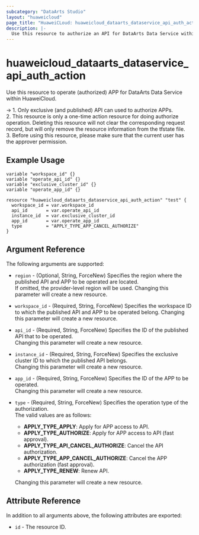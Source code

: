 ```yaml
---
subcategory: "DataArts Studio"
layout: "huaweicloud"
page_title: "HuaweiCLoud: huaweicloud_dataarts_dataservice_api_auth_action"
description: |-
  Use this resource to authorize an API for DataArts Data Service within HuaweiCloud.
---
```


# huaweicloud_dataarts_dataservice_api_auth_action

Use this resource to operate (authorized) APP for DataArts Data Service within HuaweiCloud.

-> 1. Only exclusive (and published) API can used to authorize APPs.
   <br>2. This resource is only a one-time action resource for doing authorize operation. Deleting this resource will
   not clear the corresponding request record, but will only remove the resource information from the tfstate file.
   <br>3. Before using this resource, please make sure that the current user has the approver permission.

## Example Usage

```hcl
variable "workspace_id" {}
variable "operate_api_id" {}
variable "exclusive_cluster_id" {}
variable "operate_app_id" {}

resource "huaweicloud_dataarts_dataservice_api_auth_action" "test" {
  workspace_id = var.workspace_id
  api_id       = var.operate_api_id
  instance_id  = var.exclusive_cluster_id
  app_id       = var.operate_app_id
  type         = "APPLY_TYPE_APP_CANCEL_AUTHORIZE"
}
```

## Argument Reference

The following arguments are supported:

* `region` - (Optional, String, ForceNew) Specifies the region where the published API and APP to be operated are
  located.  
  If omitted, the provider-level region will be used. Changing this parameter will create a new resource.

* `workspace_id` - (Required, String, ForceNew) Specifies the workspace ID to which the published API and APP to be
  operated belong.
  Changing this parameter will create a new resource.

* `api_id` - (Required, String, ForceNew) Specifies the ID of the published API that to be operated.  
  Changing this parameter will create a new resource.

* `instance_id` - (Required, String, ForceNew) Specifies the exclusive cluster ID to which the published API belongs.  
  Changing this parameter will create a new resource.

* `app_id` - (Required, String, ForceNew) Specifies the ID of the APP to be operated.  
  Changing this parameter will create a new resource.

* `type` - (Required, String, ForceNew) Specifies the operation type of the authorization.  
  The valid values are as follows:
  + **APPLY_TYPE_APPLY**: Apply for APP access to API.
  + **APPLY_TYPE_AUTHORIZE**: Apply for APP access to API (fast approval).
  + **APPLY_TYPE_API_CANCEL_AUTHORIZE**: Cancel the API authorization.
  + **APPLY_TYPE_APP_CANCEL_AUTHORIZE**: Cancel the APP authorization (fast approval).
  + **APPLY_TYPE_RENEW**: Renew API.

  Changing this parameter will create a new resource.

## Attribute Reference

In addition to all arguments above, the following attributes are exported:

* `id` - The resource ID.
